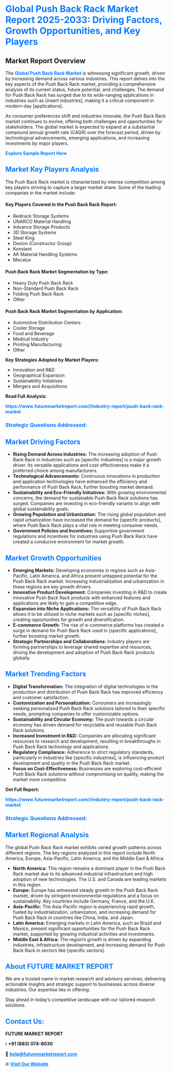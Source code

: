 <h1 style="color: #007BFF;">Global Push Back Rack Market Report 2025-2033: Driving Factors, Growth Opportunities, and Key Players</h1>

<section id="overview">
<h2>Market Report Overview</h2>
<p>The <a href="https://www.futuremarketreport.com//industry-report/push-back-rack-market" style="color: #007BFF; text-decoration: none;"><strong>Global Push Back Rack Market</strong></a> is witnessing significant growth, driven by increasing demand across various industries. This report delves into the key aspects of the Push Back Rack market, providing a comprehensive analysis of its current status, future potential, and challenges. The demand for Push Back Rack has surged due to its wide-ranging applications in industries such as [insert industries], making it a critical component in modern-day [applications].</p>
<p>As consumer preferences shift and industries innovate, the Push Back Rack market continues to evolve, offering both challenges and opportunities for stakeholders. The global market is expected to expand at a substantial compound annual growth rate (CAGR) over the forecast period, driven by technological advancements, emerging applications, and increasing investments by major players.</p>
</section>

<section id="overview">
<p><a href="https://www.futuremarketreport.com//request-sample/reportId=86799" style="color: #007BFF; text-decoration: none;"><strong>Explore Sample Report Here</strong></a></p>
</section>

<section id="key-players">
<h2 style="color: #007BFF;">Market Key Players Analysis</h2>
<p>The Push Back Rack market is characterized by intense competition among key players striving to capture a larger market share. Some of the leading companies in the market include:</p>
<h4>Key Players Covered in the Push Back Rack Report:</h4>
<ul><li>Redirack Storage Systems</li><li>UNARCO Material Handling</li><li>Advance Storage Products</li><li>3D Storage Systems</li><li>Steel King</li><li>Dexion (Constructor Group)</li><li>Konstant</li><li>AK Material Handling Systems</li><li>Mecalux</li></ul>
<h4>Push Back Rack Market Segmentation by Type:</h4>
<ul><li>Heavy Duty Push Back Rack</li><li>Non-Standard Push Back Rack</li><li>Folding Push Back Rack</li><li>Other</li></ul>

<h4>Push Back Rack Market Segmentation by Application:</h4>
<ul><li>Automotive Distribution Centers</li><li>Cooler Storage</li><li>Food and Beverage</li><li>Medical Industry</li><li>Printing Manufacturing</li><li>Other</li></ul>
<p><strong>Key Strategies Adopted by Market Players:</strong></p>
<ul>
<li>Innovation and R&D</li>
<li>Geographical Expansion</li>
<li>Sustainability Initiatives</li>
<li>Mergers and Acquisitions</li>
</ul>
</section>

<section>
<p><strong>Read Full Analysis: </strong></p><a href="https://www.futuremarketreport.com//industry-report/push-back-rack-market" style="color: #007BFF; text-decoration: none;"><strong>https://www.futuremarketreport.com//industry-report/push-back-rack-market</strong></a>
<h3 style="color: #007BFF;">Strategic Questions Addressed:</h3>
</section>

<section id="driving-factors">
<h2 style="color: #007BFF;">Market Driving Factors</h2>
<ul>
<li><strong>Rising Demand Across Industries:</strong> The increasing adoption of Push Back Rack in industries such as [specific industries] is a major growth driver. Its versatile applications and cost-effectiveness make it a preferred choice among manufacturers.</li>
<li><strong>Technological Advancements:</strong> Continuous innovations in production and application technologies have enhanced the efficiency and performance of Push Back Rack, further boosting market demand.</li>
<li><strong>Sustainability and Eco-Friendly Initiatives:</strong> With growing environmental concerns, the demand for sustainable Push Back Rack solutions has surged. Companies are investing in eco-friendly variants to align with global sustainability goals.</li>
<li><strong>Growing Population and Urbanization:</strong> The rising global population and rapid urbanization have increased the demand for [specific products], where Push Back Rack plays a vital role in meeting consumer needs.</li>
<li><strong>Government Policies and Incentives:</strong> Supportive government regulations and incentives for industries using Push Back Rack have created a conducive environment for market growth.</li>
</ul>
</section>

<section id="growth-opportunities">
<h2 style="color: #007BFF;">Market Growth Opportunities</h2>
<ul>
<li><strong>Emerging Markets:</strong> Developing economies in regions such as Asia-Pacific, Latin America, and Africa present untapped potential for the Push Back Rack market. Increasing industrialization and urbanization in these regions are key growth drivers.</li>
<li><strong>Innovative Product Development:</strong> Companies investing in R&D to create innovative Push Back Rack products with enhanced features and applications are likely to gain a competitive edge.</li>
<li><strong>Expansion into Niche Applications:</strong> The versatility of Push Back Rack allows it to be utilized in niche markets such as [specific niches], creating opportunities for growth and diversification.</li>
<li><strong>E-commerce Growth:</strong> The rise of e-commerce platforms has created a surge in demand for Push Back Rack used in [specific applications], further boosting market growth.</li>
<li><strong>Strategic Partnerships and Collaborations:</strong> Industry players are forming partnerships to leverage shared expertise and resources, driving the development and adoption of Push Back Rack products globally.</li>
</ul>
</section>

<section id="trending-factors">
<h2 style="color: #007BFF;">Market Trending Factors</h2>
<ul>
<li><strong>Digital Transformation:</strong> The integration of digital technologies in the production and distribution of Push Back Rack has improved efficiency and customer satisfaction.</li>
<li><strong>Customization and Personalization:</strong> Consumers are increasingly seeking personalized Push Back Rack solutions tailored to their specific needs, prompting companies to offer customizable options.</li>
<li><strong>Sustainability and Circular Economy:</strong> The push towards a circular economy has driven demand for recyclable and reusable Push Back Rack solutions.</li>
<li><strong>Increased Investment in R&D:</strong> Companies are allocating significant resources to research and development, resulting in breakthroughs in Push Back Rack technology and applications.</li>
<li><strong>Regulatory Compliance:</strong> Adherence to strict regulatory standards, particularly in industries like [specific industries], is influencing product development and quality in the Push Back Rack market.</li>
<li><strong>Focus on Cost-Effectiveness:</strong> Businesses are exploring cost-efficient Push Back Rack solutions without compromising on quality, making the market more competitive.</li>
</ul>
</section>

<section>
<p><strong>Get Full Report: </strong></p><a href="https://www.futuremarketreport.com//industry-report/push-back-rack-market" style="color: #007BFF; text-decoration: none;"><strong>https://www.futuremarketreport.com//industry-report/push-back-rack-market</strong></a>
<h3 style="color: #007BFF;">Strategic Questions Addressed:</h3>
</section>


<section id="regional-analysis">
<h2 style="color: #007BFF;">Market Regional Analysis</h2>
<p>The global Push Back Rack market exhibits varied growth patterns across different regions. The key regions analyzed in this report include North America, Europe, Asia-Pacific, Latin America, and the Middle East & Africa:</p>
<ul>
<li><strong>North America:</strong> This region remains a dominant player in the Push Back Rack market due to its advanced industrial infrastructure and high adoption of new technologies. The U.S. and Canada are leading markets in this region.</li>
<li><strong>Europe:</strong> Europe has witnessed steady growth in the Push Back Rack market, driven by stringent environmental regulations and a focus on sustainability. Key countries include Germany, France, and the U.K.</li>
<li><strong>Asia-Pacific:</strong> The Asia-Pacific region is experiencing rapid growth, fueled by industrialization, urbanization, and increasing demand for Push Back Rack in countries like China, India, and Japan.</li>
<li><strong>Latin America:</strong> Emerging markets in Latin America, such as Brazil and Mexico, present significant opportunities for the Push Back Rack market, supported by growing industrial activities and investments.</li>
<li><strong>Middle East & Africa:</strong> The region’s growth is driven by expanding industries, infrastructure development, and increasing demand for Push Back Rack in sectors like [specific sectors].</li>
</ul>
</section>

<footer>
<h2 style="color: #007BFF;">About FUTURE MARKET REPORT</h2>
<p>We are a trusted name in market research and advisory services, delivering actionable insights and strategic support to businesses across diverse industries. Our expertise lies in offering:</p>

<p>Stay ahead in today’s competitive landscape with our tailored research solutions.</p>

<h2 style="color: #007BFF;">Contact Us:</h2>
<p><strong>FUTURE MARKET REPORT</strong></p>
<p>📞 <strong>+91 (883) 074-8030</strong></p>
<p>📧 <strong><a href="mailto:help@futuremarketreport.com" style="color: #007BFF;">help@futuremarketreport.com</a></strong></p>
<p>🌐 <strong><a href="https://www.futuremarketreport.com/" style="color: #007BFF;">Visit Our Website</a></strong></p>
</footer>